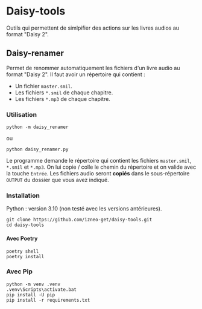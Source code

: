 # Daisy-tools

Outils qui permettent de simlpifier des actions sur les livres audios au format "Daisy 2".

## Daisy-renamer
Permet de renommer automatiquement les fichiers d'un livre audio au format "Daisy 2". 
Il faut avoir un répertoire qui contient : 
- Un fichier `master.smil`.
- Les fichiers `*.smil` de chaque chapitre. 
- Les fichiers `*.mp3` de chaque chapitre. 


### Utilisation
```
python -m daisy_renamer
```
ou 
```
python daisy_renamer.py
```
Le programme demande le répertoire qui contient les fichiers `master.smil`, `*.smil` et `*.mp3`. 
On lui copie / colle le chemin du répertoire et on valide avec la touche `Entrée`. 
Les fichiers audio seront **copiés** dans le sous-répertoire `OUTPUT` du dossier que vous avez indiqué. 


### Installation
Python : version 3.10 (non testé avec les versions antérieures). 

```
git clone https://github.com/izneo-get/daisy-tools.git
cd daisy-tools
```

#### Avec Poetry
```
poetry shell
poetry install 
```

### Avec Pip
```
python -m venv .venv
.venv\Scripts\activate.bat
pip install -U pip
pip install -r requirements.txt
```
